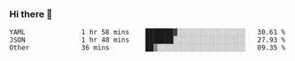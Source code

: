 ### Hi there 👋

<!--
**yeya24/yeya24** is a ✨ _special_ ✨ repository because its `README.md` (this file) appears on your GitHub profile.

Here are some ideas to get you started:

- 🔭 I’m currently working on ...
- 🌱 I’m currently learning ...
- 👯 I’m looking to collaborate on ...
- 🤔 I’m looking for help with ...
- 💬 Ask me about ...
- 📫 How to reach me: ...
- 😄 Pronouns: ...
- ⚡ Fun fact: ...
-->

<!--START_SECTION:waka-->

```text
YAML              1 hr 58 mins    ███████▓░░░░░░░░░░░░░░░░░   30.61 %
JSON              1 hr 48 mins    ███████░░░░░░░░░░░░░░░░░░   27.93 %
Other             36 mins         ██▒░░░░░░░░░░░░░░░░░░░░░░   09.35 %
```

<!--END_SECTION:waka-->

